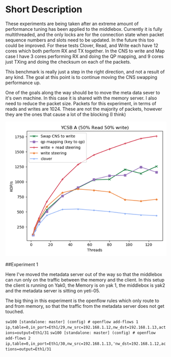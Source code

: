 # Short Description

These experiments are being taken after an extreme amount of performance tuning
has been applied to the middlebox. Currently it is fully multithreaded, and the
only locks are for the connection state when packet sequence numbers and slots
need to be updated. In the future this too could be improved. For these tests
Clover, Read, and Write each have 12 cores which both perform RX and TX
together. In the CNS to write and Map case I have 3 cores performing RX and
doing the QP mapping, and 9 cores just TXing and doing the checksum on each of
the packets.

This benchmark is really just a step in the right direction, and not a result of
any kind. The goal at this point is to continue moving the CNS swapping
performance up.

One of the goals along the way should be to move the meta data sever to it's own
machine. In this case it is shared with the memory server. I also need to reduce
the packet size. Packets for this experiment, in terms of reads and writes are
1024. These are not the majority of packets, however they are the ones that
cause a lot of the blocking (I think)

![exp1](experiment_0.png)

##Experiment 1

Here I've moved the metadata server out of the way so that the middlebox can run
only on the traffic between the memory and the client. In this setup the client
is running on Yak0, the Memory is on yak 1, the middlebox is yak2 and the
metadata server is sitting on yeti-05.

The big thing in this experiment is the openflow rules which only route to and
from memory, so that the traffic from the metadata server does not get touched.

`sw100 [standalone: master] (config) # openflow add-flows 1 ip,table=0,in_port=Eth1/29,nw_src=192.168.1.12,nw_dst=192.168.1.13,actions=output=Eth1/31`
`sw100 [standalone: master] (config) # openflow add-flows 2 ip,table=0,in_port=Eth1/30,nw_src=192.168.1.13,'nw_dst=192.168.1.12,actions=output=Eth1/31`


